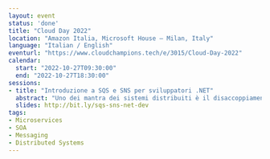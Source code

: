 ```yaml
---
layout: event
status: 'done'
title: "Cloud Day 2022"
location: "Amazon Italia, Microsoft House — Milan, Italy"
language: "Italian / English"
eventurl: "https://www.cloudchampions.tech/e/3015/Cloud-Day-2022"
calendar:
  start: "2022-10-27T09:30:00"
  end: "2022-10-27T18:30:00"
sessions:
- title: "Introduzione a SQS e SNS per sviluppatori .NET"
  abstract: "Uno dei mantra dei sistemi distribuiti è il disaccoppiamento. Un ottimo modo per disaccoppiare applicazioni o parti di una singola applicazione è usare una coda per scambiare messaggi. AWS offre due opzioni, SQS e SNS, che in apparenza hanno molto in comune. Analizzeremo perché usare una coda, capiremo cosa sono SQS e SNS, e quando usare uno, l’altro, o entrambi. Il tutto con esempi in C#."
  slides: http://bit.ly/sqs-sns-net-dev
tags:
- Microservices
- SOA
- Messaging
- Distributed Systems
---
```

